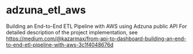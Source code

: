 # adzuna_etl_aws
Building an End-to-End ETL Pipeline with AWS using Adzuna public API
For detailed description of the project implementation, see https://medium.com/@kazarmax/from-api-to-dashboard-building-an-end-to-end-etl-pipeline-with-aws-3c1f4048676d 
